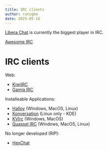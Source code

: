 ```yaml
---
title: IRC clients
author: ratogbm
date: 2025-05-18
---
```


[Libera Chat](https://libera.chat/) is currently the biggest player in IRC.

[Awesome IRC](https://github.com/davisonio/awesome-irc)

# IRC clients

Web:
- [KiwiIRC](https://kiwiirc.com/)
- [Gamja IRC](https://sr.ht/~emersion/gamja/)

Installeable Applications:
- [Halloy](https://github.com/squidowl/halloy) (Windows, MacOS, Linux)
- [Konversation](https://konversation.kde.org/) (Linux only - KDE)
- [KVIrc](https://www.kvirc.net/) (Windows, MacOS)
- [Quassel IRC](https://quassel-irc.org/) (Windows, MacOS, Linux)

No longer developed (RIP):
- [HexChat](https://github.com/HexChat/hexchat)
